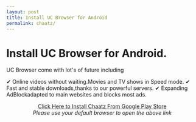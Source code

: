 ```yaml
---
layout: post
title: Install UC Browser for Android
permalink: chaatz/
---
```


<div class="jumbotron">
  <h1>Install UC Browser for Android.</h1>
  <p> UC Browser come with lot's of future including </p>
  <p>✔ Online videos without waiting.Movies and TV shows in Speed mode.
✔ Fast and stable downloads,thanks to our powerful servers.
✔ Expanding AdBlockadapted to main websites and blocks most ads.</p>
<center><a class="btn btn-primary btn-lg" href="http://mmtrkdb.com/mt/w26403c484x233t224q2u234/" role="button">Click Here to Install Chaatz From Google Play Store</a><br/>
  <i>Please use your default browser to open the above link</i></center></p>
</div>
